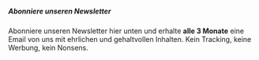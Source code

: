---
---

##### Abonniere unseren Newsletter

Abonniere unseren Newsletter hier unten und erhalte **alle 3 Monate** eine Email von uns mit ehrlichen und gehaltvollen Inhalten. Kein Tracking, keine Werbung, kein Nonsens. 
    
